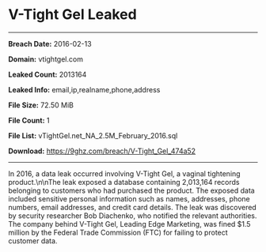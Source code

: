 # V-Tight Gel Leaked

------------
**Breach Date:** 2016-02-13

**Domain:** vtightgel.com

**Leaked Count:** 2013164

**Leaked Info:** email,ip,realname,phone,address

**File Size:** 72.50 MiB

**File Count:** 1

**File List:** vTightGel.net_NA_2.5M_February_2016.sql

**Download:** https://9ghz.com/breach/V-Tight_Gel_474a52

------------
In 2016, a data leak occurred involving V-Tight Gel, a vaginal tightening product.\n\nThe leak exposed a database containing 2,013,164 records belonging to customers who had purchased the product. The exposed data included sensitive personal information such as names, addresses, phone numbers, email addresses, and credit card details. The leak was discovered by security researcher Bob Diachenko, who notified the relevant authorities. The company behind V-Tight Gel, Leading Edge Marketing, was fined $1.5 million by the Federal Trade Commission (FTC) for failing to protect customer data.
